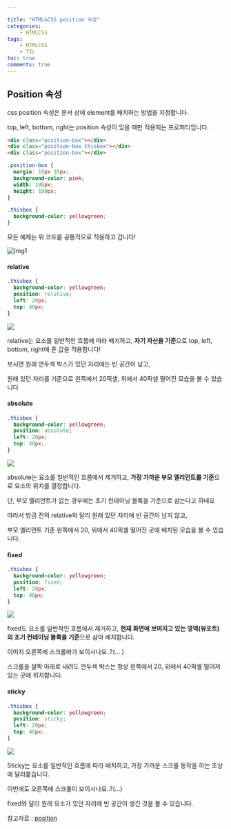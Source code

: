 ```yaml
---

title: "HTML&CSS position 속성"
categories:
    - HTMLCSS
tags:
    - HTMLCSS
    - TIL
toc: true
comments: true
---
```

[position]: https://developer.mozilla.org/ko/docs/Web/CSS/position


## Position 속성

css position 속성은 문서 상에 element를 배치하는 방법을 지정합니다. 

top, left, bottom, right는 position 속성이 있을 때만 적용되는 프로퍼티입니다.



```html
<div class="position-box"></div>
<div class="position-box thisbox"></div>
<div class="position-box"></div>
```

```css
.position-box {
  margin: 10px 10px;
  background-color: pink;
  width: 100px;
  height: 100px;
}

.thisbox {
  background-color: yellowgreen;
}
```

모든 예제는 위 코드를 공통적으로 적용하고 갑니다!


![img1](https://i.ibb.co/mSGSxbc/2020-10-20-11-30-10.png)





#### relative

```css
.thisbox {
  background-color: yellowgreen;
  position: relative;
  left: 20px;
  top: 40px;
}
```


![](https://i.ibb.co/cLJmHkf/2020-10-20-11-33-13.png)


relative는 요소를 일반적인 흐름에 따라 배치하고, **자기 자신을 기준**으로 top, left, bottom, right에 준 값을 적용합니다!

보시면 원래 연두색 박스가 있던 자리에는 빈 공간이 남고, 

원래 있던 자리를 기준으로 왼쪽에서 20픽셀, 위에서 40픽셀 떨어진 모습을 볼 수 있습니다



#### absolute

```css
.thisbox {
  background-color: yellowgreen;
  position: absolute;
  left: 20px;
  top: 40px;
}
```

![](https://i.ibb.co/2d6NYjh/2020-10-20-11-33-29.png)

absolute는 요소를 일반적인 흐름에서 제거하고, **가장 가까운 부모 엘리먼트를 기준**으로 요소의 위치를 결정합니다.

단, 부모 엘리먼트가 없는 경우에는 초기 컨테이닝 블록을 기준으로 삼는다고 하네요

따라서 방금 전의 relative와 달리 원래 있던 자리에 빈 공간이 남지 않고, 

부모 엘리먼트 기준 왼쪽에서 20, 위에서 40픽셀 떨어진 곳에 배치된 모습을 볼 수 있습니다.



#### fixed

```css
.thisbox {
  background-color: yellowgreen;
  position: fixed;
  left: 20px;
  top: 40px;
}
```

![](https://i.ibb.co/DRxJp22/2020-10-20-11-40-51.png)

fixed도 요소를 일반적인 흐름에서 제거하고, **현재 화면에 보여지고 있는 영역(뷰포트)의 초기 컨테이닝 블록을 기준**으로 삼아 배치합니다.

이미지 오른쪽에 스크롤바가 보이시나요..?(....)

스크롤을 살짝 아래로 내려도  연두색 박스는 항상 왼쪽에서 20, 위에서 40픽셀 떨어져있는 곳에 위치합니다.

#### sticky

```css
.thisbox {
  background-color: yellowgreen;
  position: sticky;
  left: 20px;
  top: 40px;
}
```



![](https://i.ibb.co/zJvzH1X/2020-10-20-11-41-44.png)

Sticky는 요소를 일반적인 흐름에 따라 배치하고, 가장 가까운 스크롤 동작을 하는 조상에 달라붙습니다.

이번에도 오른쪽에 스크롤이 보이시나요..?(...)

fixed와 달리 원래 요소가 있던 자리에 빈 공간이 생긴 것을 볼 수 있습니다. 



참고자료 : [position]
